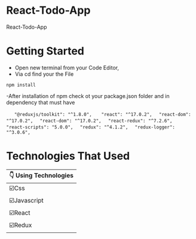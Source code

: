 # React-Todo-App
 React-Todo-App


# Getting Started
- Open new terminal from your Code Editor,
- Via cd find your the File 
```
npm install
```
-After installation of npm check ot your package.json folder and in dependency that 
must have 
 
 ```   "@reduxjs/toolkit": "^1.8.0",```
 ```   "react": "^17.0.2",```
 ```  "react-dom": "^17.0.2",```
 ```  "react-dom": "^17.0.2",```
```  "react-redux": "^7.2.6",```
 ```   "react-scripts": "5.0.0",```
 ```  "redux": "^4.1.2",```
  ```  "redux-logger": "^3.0.6",```
  

# Technologies That Used
|:point_down: Using Technologies|
|------------------|
|:ballot_box_with_check:Css               |
|:ballot_box_with_check:Javascript        |
|:ballot_box_with_check:React             |
|:ballot_box_with_check:Redux             |
